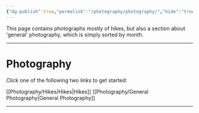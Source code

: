 ```yaml
---
{"dg-publish":true,"permalink":"/photography/photography/","hide":"true","updated":"2025-07-05T20:48:13.018+02:00"}
---
```


This page contains photographs mostly of hikes, but also a section about 'general' photography, which is simply sorted by month. 

---
# Photography

Click one of the following two links to get started:

[[Photography/Hikes/Hikes\|Hikes]]
[[Photography/General Photography\|General Photography]]

---
